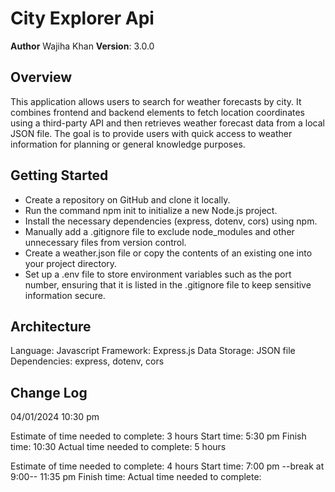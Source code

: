 # City Explorer Api

**Author** Wajiha Khan
**Version**: 3.0.0

## Overview

This application allows users to search for weather forecasts by city. It combines frontend and backend elements to fetch location coordinates using a third-party API and then retrieves weather forecast data from a local JSON file. The goal is to provide users with quick access to weather information for planning or general knowledge purposes.

## Getting Started

- Create a repository on GitHub and clone it locally.
- Run the command npm init to initialize a new Node.js project.
- Install the necessary dependencies (express, dotenv, cors) using npm.
- Manually add a .gitignore file to exclude node_modules and other unnecessary files from version control.
- Create a weather.json file or copy the contents of an existing one into your project directory.
- Set up a .env file to store environment variables such as the port number, ensuring that it is listed in the .gitignore file to keep sensitive information secure.

## Architecture

Language: Javascript
Framework: Express.js
Data Storage: JSON file
Dependencies: express, dotenv, cors

## Change Log

04/01/2024 10:30 pm

Estimate of time needed to complete: 3 hours
Start time: 5:30 pm
Finish time: 10:30
Actual time needed to complete: 5 hours

Estimate of time needed to complete: 4 hours
Start time: 7:00 pm --break at 9:00-- 11:35 pm
Finish time:
Actual time needed to complete: